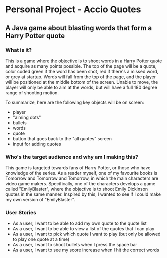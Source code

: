# Personal Project - Accio Quotes
## A Java game about blasting words that form a Harry Potter quote

### What is it?
This is a game where the objective is to shoot words in a Harry Potter quote and acquire as many
points possible. The top of the page will be a quote, color coded green if the word 
has been shot, red if there's a missed word, or grey at startup. Words will fall from
the top of the page, and the player will be positioned at the middle bottom of the screen.
Unable to move, the player will only be able to aim at the words, but will have a full 180
degree range of shooting motion.

To summarize, here are the following key objects will be on screen:
- player
- "aiming dots"
- bullets
- words
- quote
- button that goes back to the "all quotes" screen
- input for adding quotes

### Who's the target audience and why am I making this?
This game is targeted towards fans of Harry Potter, or those who have knowledge of the series. As a reader 
myself, one of my favourite books is Tomorrow and Tomorrow and Tomorrow, in which the main characters are 
video game makers. Specifically, one of the characters develops a game called "EmilyBlaster", where the 
objective is to shoot Emily Dickinson quotes in the same manner. Inspired by this, I wanted to see if I 
could make my own version of "EmilyBlaster".

### User Stories
- As a user, I want to be able to add my own quote to the quote list
- As a user, I want to be able to view a list of the quotes that I can play
- As a user, I want to pick which quote I want to play (but only be allowed to play one quote at a time)
- As a user, I want to shoot bullets when I press the space bar
- As a user, I want to see my score increase when I hit the correct words